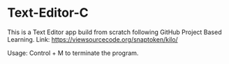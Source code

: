 # Text-Editor-C

This is a Text Editor app build from scratch following GitHub Project Based Learning.
Link: https://viewsourcecode.org/snaptoken/kilo/

Usage:
    Control + M to terminate the program.
